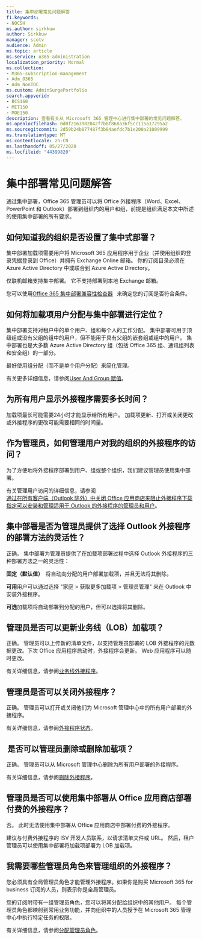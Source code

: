 ```yaml
---
title: 集中部署常见问题解答
f1.keywords:
- NOCSH
ms.author: sirkkuw
author: Sirkkuw
manager: scotv
audience: Admin
ms.topic: article
ms.service: o365-administration
localization_priority: Normal
ms.collection:
- M365-subscription-management
- Adm_O365
- Adm_NonTOC
ms.custom: AdminSurgePortfolio
search.appverid:
- BCS160
- MET150
- MOE150
description: 查看有关从 Microsoft 365 管理中心进行集中部署的常见问题解答。
ms.openlocfilehash: 0d0f2163982042f7b8f868a36f5cc115a17295a2
ms.sourcegitcommit: 2d59b24b877487f3b84aefdc7b1e200a21009999
ms.translationtype: MT
ms.contentlocale: zh-CN
ms.lasthandoff: 05/27/2020
ms.locfileid: "44399820"
---
```

# <a name="centralized-deployment-faq"></a>集中部署常见问题解答

通过集中部署，Office 365 管理员可以将 Office 外接程序（Word、Excel、PowerPoint 和 Outlook）部署到组织内的用户和组，前提是组织满足本文中所述的使用集中部署的所有要求。   
  
## <a name="how-do-i-know-if-my-organization-is-set-up-for-centralized-deployment"></a>如何知道我的组织是否设置了集中式部署？  

集中部署加载项需要用户将 Microsoft 365 应用程序用于企业（并使用组织的登录凭据登录到 Office）并拥有 Exchange Online 邮箱。 你的订阅目录必须在 Azure Active Directory 中或联合到 Azure Active Directory。  
 
仅联机邮箱支持集中部署。 它不支持部署到本地 Exchange 邮箱。
 
您可以使用[Office 365 集中部署兼容性检查器](https://docs.microsoft.com/microsoft-365/admin/manage/centralized-deployment-of-add-ins?view=o365-worldwide#office-365-centralized-deployment-compatibility-checker)   来确定您的订阅是否符合条件。 
  
## <a name="how-do-you-target-add-in-user-assignments-with-centralized-deployment"></a>如何将加载项用户分配与集中部署进行定位？  

集中部署支持对租户中的单个用户、组和每个人的工作分配。 集中部署可用于顶级组或没有父组的组中的用户，但不能用于具有父组的嵌套组或组中的用户。 集中部署也是大多数 Azure Active Directory 组（包括 Office 365 组、通讯组列表和安全组）的一部分。  

最好使用组分配（而不是单个用户分配）来简化管理。
 
有关更多详细信息，请参阅[User And Group 赋值](https://docs.microsoft.com/microsoft-365/admin/manage/centralized-deployment-of-add-ins?view=o365-worldwide#user-and-group-assignments)。  
   
## <a name="how-long-does-it-take-for-add-ins-to-show-up-for-all-users"></a>为所有用户显示外接程序需要多长时间？  

加载项最长可能需要24小时才能显示给所有用户。 加载项更新、打开或关闭更改或外接程序的更改可能需要相同的时间量。 
  
## <a name="as-an-administrator-how-do-i-manage-the-user-access-to-add-ins-for-my-organization"></a>作为管理员，如何管理用户对我的组织的外接程序的访问？

为了方便地将外接程序部署到用户、组或整个组织，我们建议管理员使用集中部署。

有关管理用户访问的详细信息，请参阅 </br>[通过在所有客户端（Outlook 除外）中关闭 Office 应用商店来阻止外接程序下载](https://docs.microsoft.com/microsoft-365/admin/manage/manage-deployment-of-add-ins?view=o365-worldwide#prevent-add-in-downloads-by-turning-off-the-office-store-across-all-clients-except-outlook) </br>[指定可以安装和管理适用于 Outlook 的外接程序的管理员和用户](https://docs.microsoft.com/exchange/clients-and-mobile-in-exchange-online/add-ins-for-outlook/specify-who-can-install-and-manage-add-ins?redirectedfrom=MSDN)。

## <a name="will-centralized-deployment-provide-admins-the-flexibility-to-choose-the-deployment-method-for-outlook-add-ins"></a>集中部署是否为管理员提供了选择 Outlook 外接程序的部署方法的灵活性？  

正确。 集中部署为管理员提供了在加载项部署过程中选择 Outlook 外接程序的三种部署方法之一的灵活性：

**固定（默认值）**  将自动向分配的用户部署加载项，并且无法将其删除。  
 
**可用**用户可以通过选择 "家庭 > 获取更多加载项 > 管理员管理" 来在 Outlook 中安装外接程序。   
 
**可选**加载项将自动部署到分配的用户，但可以选择将其删除。  
    
## <a name="can-admins-update-line-of-business-lob-add-ins"></a>管理员是否可以更新业务线（LOB）加载项？  

正确。 管理员可以上传新的清单文件，以支持管理员部署的 LOB 外接程序的元数据更改。下次 Office 应用程序启动时，外接程序会更新。 Web 应用程序可以随时更改。  
 
有关详细信息，请参阅[业务线外接程序](https://docs.microsoft.com/microsoft-365/admin/manage/manage-deployment-of-add-ins?view=o365-worldwide#security-of-office-add-ins)。  

## <a name="can-admins-turn-off-add-ins"></a>管理员是否可以关闭外接程序？  

正确。 管理员可以打开或关闭他们为 Microsoft 管理中心中的所有用户部署的外接程序。

有关详细信息，请参阅[外接程序状态](https://docs.microsoft.com/microsoft-365/admin/manage/manage-deployment-of-add-ins?view=o365-worldwide#add-in-states)。  

##  <a name="can-admins-delete-or-remove-add-ins"></a>是否可以管理员删除或删除加载项？

正确。 管理员可以从 Microsoft 管理中心删除为所有用户部署的外接程序。

有关详细信息，请参阅[删除外接程序](https://docs.microsoft.com/microsoft-365/admin/manage/manage-deployment-of-add-ins?view=o365-worldwide#delete-the-add-in)。 
  
## <a name="can-admins-deploy-paid-add-ins-from-the-office-store-using-centralized-deployment"></a>管理员是否可以使用集中部署从 Office 应用商店部署付费的外接程序？ 

否。 此时无法使用集中部署从 Office 应用商店中部署付费的外接程序。  
 
建议与付费外接程序的 ISV 开发人员联系，以请求清单文件或 URL。 然后，租户管理员可以使用集中部署将加载项部署为 LOB 加载项。
    
## <a name="which-admin-role-do-i-need-to-manage-add-ins-for-my-organization"></a>我需要哪些管理员角色来管理组织的外接程序？  

您必须具有全局管理员角色才能管理外接程序。如果你是购买 Microsoft 365 for business 订阅的人员，则表示你是全局管理员。 
 
您的订阅附带有一组管理员角色，您可以将其分配给组织中的其他用户。 每个管理员角色都映射到常用业务功能，并向组织中的人员授予在 Microsoft 365 管理中心中执行特定任务的权限。  
 
有关详细信息，请参阅[分配管理员角色](https://docs.microsoft.com/microsoft-365/admin/add-users/assign-admin-roles?view=o365-worldwide)。  